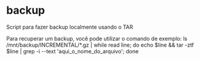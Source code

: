 # backup
Script para fazer backup localmente usando o TAR

Para recuperar um backup, você pode utilizar o comando de exemplo:
ls /mnt/backup/INCREMENTAL/*.gz | while read line; do echo $line && tar -ztf $line | grep -i --text 'aqui_o_nome_do_arquivo'; done
